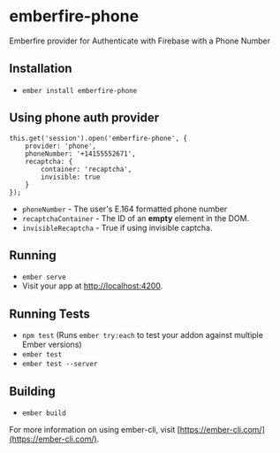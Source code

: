 # emberfire-phone

Emberfire provider for Authenticate with Firebase with a Phone Number

## Installation

* `ember install emberfire-phone`

## Using phone auth provider 

```
this.get('session').open('emberfire-phone', {
    provider: 'phone',
    phoneNumber: '+14155552671',
    recaptcha: {
        container: 'recaptcha',
        invisible: true
    }
});
```

* `phoneNumber` - The user's E.164 formatted phone number
* `recaptchaContainer` - The ID of an **empty** element in the DOM.
* `invisibleRecaptcha` - True if using invisible captcha.

## Running

* `ember serve`
* Visit your app at [http://localhost:4200](http://localhost:4200).

## Running Tests

* `npm test` (Runs `ember try:each` to test your addon against multiple Ember versions)
* `ember test`
* `ember test --server`

## Building

* `ember build`

For more information on using ember-cli, visit [https://ember-cli.com/](https://ember-cli.com/).
